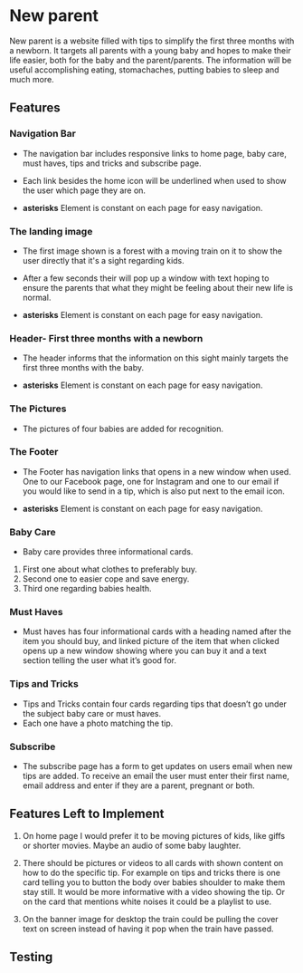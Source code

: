 # New parent

New parent is a website filled with tips to simplify the first three months with a newborn. It targets all parents with a young baby and hopes to make their life easier, both for the baby and the parent/parents. The information will be useful accomplishing eating, stomachaches, putting babies to sleep and much more.

## Features

### Navigation Bar

* The navigation bar includes responsive links to home page, baby care, must haves, tips and tricks and subscribe page. 
* Each link besides the home icon will be underlined when used to show the user which page they are on.

* **asterisks** Element is constant on each page for easy navigation.

### The landing image

* The first image shown is a forest with a moving train on it to show the user directly that it's a sight regarding kids. 
* After a few seconds their will pop up a window with text hoping to ensure the parents that what they might be feeling about their new life is normal.  

* **asterisks** Element is constant on each page for easy navigation.

### Header- First three months with a newborn

* The header informs that the information on this sight mainly targets the first three months with the baby. 

* **asterisks** Element is constant on each page for easy navigation.

### The Pictures

* The pictures of four babies are added for recognition.

### The Footer

* The Footer has navigation links that opens in a new window when used. One to our Facebook page, one for Instagram and one to our email if you would like to send in a tip, which is also put next to the email icon.

* **asterisks** Element is constant on each page for easy navigation.

### Baby Care

* Baby care provides three informational cards. 

1. First one about what clothes to preferably buy. 
2. Second one to easier cope and save energy. 
3. Third one regarding babies health.

### Must Haves

* Must haves has four informational cards with a heading named after the item you should buy, and linked picture of the item that when clicked opens up a new window showing where you can buy it and a text section telling the user what it’s good for.

### Tips and Tricks 

* Tips and Tricks contain four cards regarding tips that doesn’t go under the subject baby care or must haves. 
* Each one have a photo matching the tip.

### Subscribe

* The subscribe page has a form to get updates on users email when new tips are added. To receive an email the user must enter their first name, email address and enter if they are a parent, pregnant or both.

## Features Left to Implement

1. On home page I would prefer it to be moving pictures of kids, like giffs or shorter movies. Maybe an audio of some baby laughter.

2. There should be pictures or videos to all cards with shown content on how to do the specific tip. For example on tips and tricks there is one card telling you to button the body over babies shoulder to make them stay still. It would be more informative with a video showing the tip. Or on the card that mentions white noises it could be a playlist to use.

3. On the banner image for desktop the train could be pulling the cover text on screen instead of having it pop when the train have passed.

## Testing
